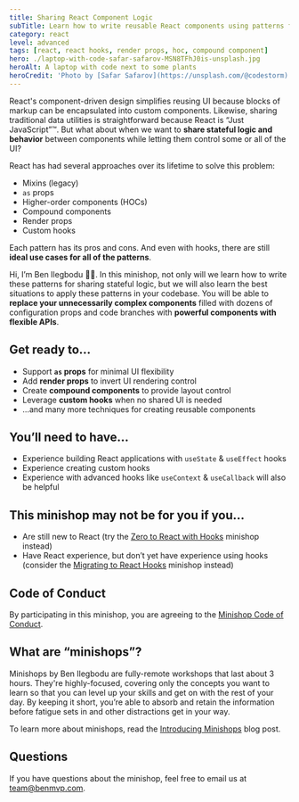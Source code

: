 ```yaml
---
title: Sharing React Component Logic
subTitle: Learn how to write reusable React components using patterns for sharing stateful logic and behavior
category: react
level: advanced
tags: [react, react hooks, render props, hoc, compound component]
hero: ./laptop-with-code-safar-safarov-MSN8TFhJ0is-unsplash.jpg
heroAlt: A laptop with code next to some plants
heroCredit: 'Photo by [Safar Safarov](https://unsplash.com/@codestorm)'
---
```


React's component-driven design simplifies reusing UI because blocks of markup can be encapsulated into custom components. Likewise, sharing traditional data utilities is straightforward because React is “Just JavaScript”™. But what about when we want to **share stateful logic and behavior** between components while letting them control some or all of the UI?

React has had several approaches over its lifetime to solve this problem:

- Mixins (legacy)
- `as` props
- Higher-order components (HOCs)
- Compound components
- Render props
- Custom hooks

Each pattern has its pros and cons. And even with hooks, there are still **ideal use cases for all of the patterns**.

Hi, I’m Ben Ilegbodu 👋🏾. In this minishop, not only will we learn how to write these patterns for sharing stateful logic, but we will also learn the best situations to apply these patterns in your codebase. You will be able to **replace your unnecessarily complex components** filled with dozens of configuration props and code branches with **powerful components with flexible APIs**.

## Get ready to...

- Support **`as` props** for minimal UI flexibility
- Add **render props** to invert UI rendering control
- Create **compound components** to provide layout control
- Leverage **custom hooks** when no shared UI is needed
- ...and many more techniques for creating reusable components

## You’ll need to have...

- Experience building React applications with `useState` & `useEffect` hooks
- Experience creating custom hooks
- Experience with advanced hooks like `useContext` & `useCallback` will also be helpful

## This minishop may not be for you if you...

- Are still new to React (try the [Zero to React with Hooks](/minishops/zero-to-react-with-hooks/) minishop instead)
- Have React experience, but don’t yet have experience using hooks (consider the [Migrating to React Hooks](/minishops/migrating-to-react-hooks/) minishop instead)

## Code of Conduct

By participating in this minishop, you are agreeing to the [Minishop Code of Conduct](/minishops/conduct/).

## What are “minishops”?

Minishops by Ben Ilegbodu are fully-remote workshops that last about 3 hours. They're highly-focused, covering only the concepts you want to learn so that you can level up your skills and get on with the rest of your day. By keeping it short, you’re able to absorb and retain the information before fatigue sets in and other distractions get in your way.

To learn more about minishops, read the [Introducing Minishops](/blog/introducing-minishops/) blog post.

## Questions

If you have questions about the minishop, feel free to email us at [team@benmvp.com](mailto:team@benmvp.com).
